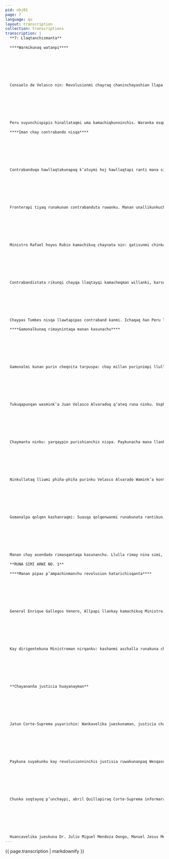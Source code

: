```yaml
---
pid: obj01
page: 7
language: qu
layout: transcription
collection: transcriptions
transcription: |
  **7: Llaqtanchismanta**
  
  ****Warmikunaq watanpi****
  
  
  
  
  
  
  
  Consuelo de Velasco nin: Revolusionmi chayraq chaninchayashian llapa warmikunata, ONU sutichasqa organisasion teqsemuyunischispaq kay waranka esqonpa chaq qanchischunka peskayoq watapi, suticharqa “Año Internacional de la Mujer”, runa siminninchispi nin “Teqsemuyoq llaqtapi warmikunaq watanmi”; llapa llaqtapipas jina warmicuna yanapanku ayllukuta, hatun llaqtankuta q’especheq allin kausayta makaspa, llapa runa masinkupaq, wawanku rayku pikunapaq lank’anku p’unchay chissiaqninta.
  
  
  
  
  
  
  
  Peru suyunchispipis hinallataqmi uma kamachiqkunninchis. Waranka esqonpachaq soqtachunka pusayoq watamanta pacha, quinsa p’unchaypi oqtubre quillamanta pacha, warmiman chayraq chaninchayakamun pay Hinata, mosoq Peru suyo q’espichiypi imaynatas paq’arichimusun Revolusion Peruananchista, llak’aq runaq allin kawsayninta makaspa chayta ruwakushain yachaq wasikunapi, fabrikakunapi, komunidad kunapi, ministerukunapi, quiquin justisia sosialta makaspa, allin kausayninchista ruwaspa, paqarin minch’a punchaypi wanwanchis mana m’uchurinanpaq, hatun kusikuywan kausanankupaq.
  
  ****Iman chay contrabando nisqa****
  
  
  
  
  
  
  
  Contrabanduqa hawllaqtakunapaq k’atuymi hoj hawllaqtapi ranti mana sisata pagaspa. Contrabanduqa delito nisqan, imaynan llaqtaq kasqanta suawaq chaynay.
  
  
  
  
  
  
  
  Fronterapi tiyaq runakunan contrabanduta ruwanku. Manan unallikunkucho imaynanta llaqtanchista suashianku chayta, Puno llaqtapi, Huankane, Konima, Yunguyu markaqunapi runakuna mana sonqoyoq, mana llaqta munaq contrabandatu ruwanku.
  
  
  
  
  
  
  
  Ministro Rafael hoyos Rubio kamachikuq chaynata nin: qatisunmi chinkanan kama contrabandistata. Sarusunmi contraband ruwaq runataqa. Manan allin peruanuchu kanman contrabandistaqa, peruano masin mijunanta hawarunakunaman apan.
  
  
  
  
  
  
  
  Contrabandistata rikunqi chayqa llaqtayqi kamacheqman willanki, karselpi contrabandistata wesqananpaq. Qantataq kosonqiku kusqanta k’atuna apasqanta.
  
  
  
  
  
  
  
  Chaypas Tumbes nisqa llawtapipas contraband kanmi. Ichaqaq ñan Peru llaqtanchispi kamachikuqkuna nikuña wañunanku kaman contrabandistata qatisun.
  
  ****Gamonalkunaq rimaynintaqa manan kasunachu****
  
  
  
  
  
  
  
  Gamonalmi kunan purin cheqnita tarpuspa: chay millan puriynimpi llullakuspa munasqanta rimakun. Imatan gamonalkuna ninku:
  
  
  
  
  
  
  
  Tukuqapunqan wasmink’a Juan Velasco Alvaradoq q’ateq runa ninku. Usphashankucha chay gamonalkunaqa. Lliw chaqrapi llank’aq runakuna tukuqapuman, lliwchay hatun llaqtakunapi obrero nisqa runakuna tukukapunkuman. Lliwcha peruano masinchis tukukunman. Chay punchawqa manan hayqaqpas chayamunqachu.
  
  
  
  
  
  
  
  Chaymanta ninku: yarqaypin purishianchis nispa. Paykunacha mana llank’aq yachaq qella pura masinkuwan yarkayta tarishianku. manaña waqcharuna paykunapaq yukaytin.
  
  
  
  
  
  
  
  Ninkullataq lliwmi phiña-phiña purinku Velasco Alvarado Wamink’a kontranpi Chaypas llulla sonqonqopi hamut’asqankun. Manañataq pipas nina q’allunta uyarinchu, manaña yuqayatiq, gamonalkuna uywata wañuchinku, mijunata pakanku, contrarevolucionario jueskunawan aq’ata ojaspa llank’aq runakunata karselman churachiyta munanku.
  
  
  
  
  
  
  
  Gomanalpa qolqen kashanraqmi: Suasqa qolqenwanmi runakunata rantikun, asambleapi tiempo perdicheqta, ayllupi mana llank’aqta, hatun llaqtaqunapi rumi chanq’aqta. Chaykunan contrarevolucionario sutiyoq.
  
  
  
  
  
  
  
  Manan chay asendado rimasqantaqa kasunanchu. Llulla rimay nina simi, gamonalkuna imaymanata rimanku waycha runaq kontranta, imarayku: asienda hallpata revolusion rakisqanmanta.
  
  **RUNA SIMI ARWI NO. 1**
  
  ****Manan pipas p’ampachinmanchu revolusion hatarichisqanta****
  
  
  
  
  
  
  
  General Enrique Gallegos Venero, Allpapi llankay kamachikuq Ministro, kaynunchay niramun: Manan pipas haykaqpis pampachinmanchu revolusion hatarichisqanta soldadokuna llaqtaqwan sayarenqaku contrarevolucionario nisqaman saruq ñuttunanku kama. Chayta riman General Gallegos tupaqtin dirigentekuna Federasión Agraria Departamental de Lima.
  
  
  
  
  
  
  
  Kay dirigentekuna Ministroman nirqanku: kashanmi aschalla runakuna cheqniy tarpuyta munasianku, mana allinta revolusion purinanpaq. Kaykuna contrarrevolusionario nisqata munanku pampachiyta lluy revolusion ruqasqanta hoqpa rimayninta uyarispa.
  
  
  
  
  
  
  
  **Chayananña justicia huayanayman**
  
  
  
  
  
  
  
  Jatun Corte-Suprema yuyarichin: Wankavelika jueskunaman, justicia chayananpaq wayanay kampesinokunapaq.
  
  
  
  
  
  
  
  Paykuna suyakunku kay revolusionninchis justisia ruwakunanpaq Wesqasqa campesinokunamanta libertadninta mañakuspa. Corte-Suprema justicia Republikanchismanta kamachikuq uma Dr. Francisco Velasco Gallo yuyarichin Huancavelica Corte Superiorman kay jatun uma kamachiquqman chayachinamunkupaq imaynatas purisshan huayanaypa juisun k’añunchallay q’elqaykun telegramata Huancavelica juez kamachikuqkuna osq’ylla purinankupaq chay kampesinukunaq wasinkuta kutinakunkupaq.
  
  
  
  
  
  
  
  Chunka soqtayoq p’unchaypi, abril Quillapiraq Corte-Suprema informaranku kay instruqsion, fiscal maquinman churaskankuta.
  
  
  
  
  
  
  
  Huancavelika jueskuna Dr. Julio Miguel Mendoza Dongo, Manuel Jesus Melendes puan manaraqmi califikankuchu, Akobanba jues instruqturmanta agente fiscal suplentementawan, apachiskankuta chay rayku qanchis kampesinukuna karsilpi wesqasqa kasianku paykunata tumpanku César Matias Escobarpa wanuyninta.
---
```


{{ page.transcription | markdownify }}
